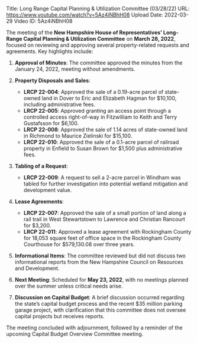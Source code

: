 Title: Long Range Capital Planning & Utilization Committee (03/28/22)
URL: https://www.youtube.com/watch?v=5Az4iNBhH08
Upload Date: 2022-03-29
Video ID: 5Az4iNBhH08

The meeting of the **New Hampshire House of Representatives' Long-Range Capital Planning & Utilization Committee** on **March 28, 2022**, focused on reviewing and approving several property-related requests and agreements. Key highlights include:

1. **Approval of Minutes**: The committee approved the minutes from the January 24, 2022, meeting without amendments.

2. **Property Disposals and Sales**:
   - **LRCP 22-004**: Approved the sale of a 0.19-acre parcel of state-owned land in Dover to Eric and Elizabeth Hagman for $10,100, including administrative fees.
   - **LRCP 22-005**: Approved granting an access point through a controlled access right-of-way in Fitzwilliam to Keith and Terry Gustafsson for $6,100.
   - **LRCP 22-008**: Approved the sale of 1.14 acres of state-owned land in Richmond to Maurice Zielinski for $15,100.
   - **LRCP 22-010**: Approved the sale of a 0.1-acre parcel of railroad property in Enfield to Susan Brown for $1,500 plus administrative fees.

3. **Tabling of a Request**:
   - **LRCP 22-009**: A request to sell a 2-acre parcel in Windham was tabled for further investigation into potential wetland mitigation and development value.

4. **Lease Agreements**:
   - **LRCP 22-007**: Approved the sale of a small portion of land along a rail trail in West Stewartstown to Lawrence and Christian Rancourt for $3,200.
   - **LRCP 22-011**: Approved a lease agreement with Rockingham County for 18,053 square feet of office space in the Rockingham County Courthouse for $579,130.08 over three years.

5. **Informational Items**: The committee reviewed but did not discuss two informational reports from the New Hampshire Council on Resources and Development.

6. **Next Meeting**: Scheduled for **May 23, 2022**, with no meetings planned over the summer unless critical needs arise.

7. **Discussion on Capital Budget**: A brief discussion occurred regarding the state’s capital budget process and the recent $35 million parking garage project, with clarification that this committee does not oversee capital projects but receives reports.

The meeting concluded with adjournment, followed by a reminder of the upcoming Capital Budget Overview Committee meeting.